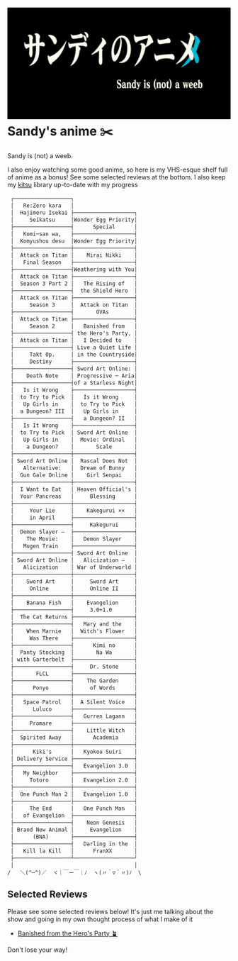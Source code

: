 ![preview](./preview.png)
Sandy\'s anime ✂️
=================

Sandy is (not) a weeb.

I also enjoy watching some good anime, so here is my VHS-esque shelf
full of anime as a bonus! See some selected reviews at the bottom. I
also keep my [kitsu](https://kitsu.io/users/1257674) library up-to-date
with my progress

     ┌──────────────────┐
     │   Re:Zero kara   │
     │  Hajimeru Isekai ├───────────────────┐
     │     Seikatsu     │Wonder Egg Priority│
     ├──────────────────┤      Special      │
     │   Komi─san wa,   ├───────────────────┤
     │  Komyushou desu  │Wonder Egg Priority│
     ├──────────────────┼───────────────────┤
     │  Attack on Titan │    Mirai Nikki    │
     │   Final Season   ├───────────────────┤
     ├──────────────────┤Weathering with You│
     │  Attack on Titan ├───────────────────┤
     │  Season 3 Part 2 │   The Rising of   │
     ├──────────────────┤  the Shield Hero  │
     │  Attack on Titan ├───────────────────┤
     │     Season 3     │  Attack on Titan  │
     ├──────────────────┤       OVAs        │
     │  Attack on Titan ├───────────────────┤
     │     Season 2     │   Banished from   │
     ├──────────────────┤ the Hero's Party, │
     │  Attack on Titan │   I Decided to    │
     ├──────────────────┤ Live a Quiet Life │
     │     Takt Op.     │ in the Countryside│
     │     Destiny      ├───────────────────┤
     ├──────────────────┤ Sword Art Online: │
     │    Death Note    │ Progressive ─ Aria│
     ├──────────────────┤of a Starless Night│
     │   Is it Wrong    ├───────────────────┤
     │  to Try to Pick  │   Is it Wrong     │
     │   Up Girls in    │  to Try to Pick   │
     │  a Dungeon? III  │   Up Girls in     │
     ├──────────────────┤   a Dungeon? II   │
     │   Is It Wrong    ├───────────────────┤
     │  to Try to Pick  │ Sword Art Online  │
     │   Up Girls in    │  Movie: Ordinal   │
     │    a Dungeon?    │       Scale       │
     ├──────────────────┼───────────────────┤
     │ Sword Art Online │  Rascal Does Not  │
     │   Alternative:   │  Dream of Bunny   │
     │  Gun Gale Online │    Girl Senpai    │
     ├──────────────────┼───────────────────┤
     │  I Want to Eat   │ Heaven Official's │
     │  Your Pancreas   │     Blessing      │
     ├──────────────────┼───────────────────┤
     │     Your Lie     │    Kakegurui ××   │
     │     in April     ├───────────────────┤
     ├──────────────────┤     Kakegurui     │
     │  Demon Slayer –  ├───────────────────┤
     │    The Movie:    │   Demon Slayer    │
     │   Mugen Train    ├───────────────────┤
     ├──────────────────┤ Sword Art Online  │
     │ Sword Art Online │   Alicization –   │
     │   Alicization    │ War of Underworld │
     ├──────────────────┼───────────────────┤
     │    Sword Art     │     Sword Art     │
     │     Online       │     Online II     │
     ├──────────────────┼───────────────────┤
     │    Banana Fish   │    Evangelion     │
     ├──────────────────┤     3.0+1.0       │
     │  The Cat Returns ├───────────────────┤
     ├──────────────────┤   Mary and the    │
     │    When Marnie   │  Witch's Flower   │
     │     Was There    ├───────────────────┤
     ├──────────────────┤      Kimi no      │
     │  Panty Stocking  │       Na Wa       │
     │ with Garterbelt  ├───────────────────┤
     ├──────────────────┤     Dr. Stone     │
     │       FLCL       ├───────────────────┤
     ├──────────────────┤    The Garden     │
     │      Ponyo       │     of Words      │
     ├──────────────────┼───────────────────┤
     │   Space Patrol   │  A Silent Voice   │
     │      Luluco      ├───────────────────┤
     ├──────────────────┤   Gurren Lagann   │
     │     Promare      ├───────────────────┤
     ├──────────────────┤    Little Witch   │
     │  Spirited Away   │      Academia     │
     ├──────────────────┼───────────────────┤
     │      Kiki's      │   Kyokou Suiri    │
     │ Delivery Service ├───────────────────┤
     ├──────────────────┤   Evangelion 3.0  │
     │   My Neighbor    ├───────────────────┤
     │     Totoro       │   Evangelion 2.0  │
     ├──────────────────┼───────────────────┤
     │  One Punch Man 2 │   Evangelion 1.0  │
     ├──────────────────├───────────────────┤
     │     The End      │   One Punch Man   │
     │   of Evangelion  ├───────────────────┤
     ├──────────────────┤    Neon Genesis   │
     │ Brand New Animal │     Evangelion    │
     │      (BNA)       ├───────────────────┤
     ├──────────────────┤   Darling in the  │
     │   Kill la Kill   │      FranXX       │
     ├──────────────────┴───────────────────┘
     │                                      │
    /   ＼(^─^)／  ヾ｜￣ー￣｜ﾉ  ヽ(〃＾▽＾〃)ﾉ  \

Selected Reviews
----------------

Please see some selected reviews below! It\'s just me talking about the
show and going in my own thought process of what I make of it

-   [Banished from the Hero\'s Party 🪴](./banished)

Don\'t lose your way!
